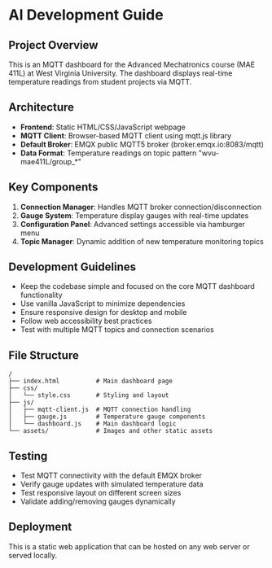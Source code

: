# AI Development Guide

## Project Overview
This is an MQTT dashboard for the Advanced Mechatronics course (MAE 411L) at West Virginia University. The dashboard displays real-time temperature readings from student projects via MQTT.

## Architecture
- **Frontend**: Static HTML/CSS/JavaScript webpage
- **MQTT Client**: Browser-based MQTT client using mqtt.js library
- **Default Broker**: EMQX public MQTT5 broker (broker.emqx.io:8083/mqtt)
- **Data Format**: Temperature readings on topic pattern "wvu-mae411L/group_*"

## Key Components
1. **Connection Manager**: Handles MQTT broker connection/disconnection
2. **Gauge System**: Temperature display gauges with real-time updates
3. **Configuration Panel**: Advanced settings accessible via hamburger menu
4. **Topic Manager**: Dynamic addition of new temperature monitoring topics

## Development Guidelines
- Keep the codebase simple and focused on the core MQTT dashboard functionality
- Use vanilla JavaScript to minimize dependencies
- Ensure responsive design for desktop and mobile
- Follow web accessibility best practices
- Test with multiple MQTT topics and connection scenarios

## File Structure
```
/
├── index.html          # Main dashboard page
├── css/
│   └── style.css       # Styling and layout
├── js/
│   ├── mqtt-client.js  # MQTT connection handling
│   ├── gauge.js        # Temperature gauge components
│   └── dashboard.js    # Main dashboard logic
└── assets/             # Images and other static assets
```

## Testing
- Test MQTT connectivity with the default EMQX broker
- Verify gauge updates with simulated temperature data
- Test responsive layout on different screen sizes
- Validate adding/removing gauges dynamically

## Deployment
This is a static web application that can be hosted on any web server or served locally.